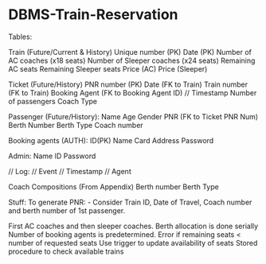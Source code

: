 # DBMS-Train-Reservation

Tables:

Train (Future/Current & History)
Unique number (PK)
Date (PK)
Number of AC coaches (x18 seats)
Number of Sleeper coaches (x24 seats)
Remaining AC seats
Remaining Sleeper seats
Price (AC)
Price (Sleeper)


Ticket (Future/History)
PNR number (PK)
Date (FK to Train)
Train number (FK to Train)
Booking Agent (FK to Booking Agent ID)
// Timestamp
Number of passengers
Coach Type


Passenger (Future/History):
Name
Age
Gender 
PNR (FK to Ticket PNR Num)
Berth Number 
Berth Type
Coach number


Booking agents (AUTH):
ID(PK)
Name
Card
Address
Password

Admin:
Name
ID
Password

// Log:
// Event
// Timestamp
// Agent

Coach Compositions (From Appendix)
Berth number
Berth Type

Stuff:
To generate PNR:
    - Consider Train ID, Date of Travel, Coach number and berth number of 1st passenger.

First AC coaches and then sleeper coaches.
Berth allocation is done serially
Number of booking agents is predetermined.
Error if remaining seats < number of requested seats
Use trigger to update availability of seats
Stored procedure to check available trains